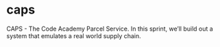 # caps
CAPS - The Code Academy Parcel Service. In this sprint, we’ll build out a system that emulates a real world supply chain. 
